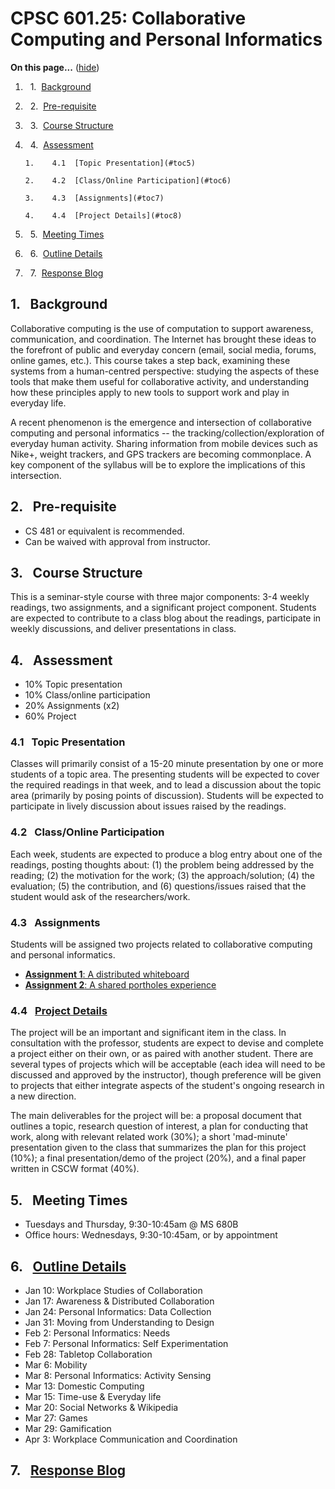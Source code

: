 

# CPSC 601.25: Collaborative Computing and Personal Informatics

<div class="toc">

<a name="toc" id="toc"></a>**On this page...** ([hide](javascript:toggle('tocid');))

1.    1.  [Background](#toc1)

2.    2.  [Pre-requisite](#toc2)

3.    3.  [Course Structure](#toc3)

4.    4.  [Assessment](#toc4)

        1.    4.1  [Topic Presentation](#toc5)

        2.    4.2  [Class/Online Participation](#toc6)

        3.    4.3  [Assignments](#toc7)

        4.    4.4  [Project Details](#toc8)

5.    5.  [Meeting Times](#toc9)

6.    6.  [Outline Details](#toc10)

7.    7.  [Response Blog](#toc11)</div>

## <a name="toc1" id="toc1"></a>1.  Background

Collaborative computing is the use of computation to support awareness, communication, and coordination. The Internet has brought these ideas to the forefront of public and everyday concern (email, social media, forums, online games, etc.). This course takes a step back, examining these systems from a human-centred perspective: studying the aspects of these tools that make them useful for collaborative activity, and understanding how these principles apply to new tools to support work and play in everyday life.

A recent phenomenon is the emergence and intersection of collaborative computing and personal informatics -- the tracking/collection/exploration of everyday human activity. Sharing information from mobile devices such as Nike+, weight trackers, and GPS trackers are becoming commonplace. A key component of the syllabus will be to explore the implications of this intersection.

## <a name="toc2" id="toc2"></a>2.  Pre-requisite

* CS 481 or equivalent is recommended.
* Can be waived with approval from instructor.

## <a name="toc3" id="toc3"></a>3.  Course Structure

This is a seminar-style course with three major components: 3-4 weekly readings, two assignments, and a significant project component. Students are expected to contribute to a class blog about the readings, participate in weekly discussions, and deliver presentations in class.

## <a name="toc4" id="toc4"></a>4.  Assessment

* 10% Topic presentation
* 10% Class/online participation
* 20% Assignments (x2)
* 60% Project

### <a name="toc5" id="toc5"></a>4.1  Topic Presentation

Classes will primarily consist of a 15-20 minute presentation by one or more students of a topic area. The presenting students will be expected to cover the required readings in that week, and to lead a discussion about the topic area (primarily by posing points of discussion). Students will be expected to participate in lively discussion about issues raised by the readings.

### <a name="toc6" id="toc6"></a>4.2  Class/Online Participation

Each week, students are expected to produce a blog entry about one of the readings, posting thoughts about: (1) the problem being addressed by the reading; (2) the motivation for the work; (3) the approach/solution; (4) the evaluation; (5) the contribution, and (6) questions/issues raised that the student would ask of the researchers/work.

### <a name="toc7" id="toc7"></a>4.3  Assignments

Students will be assigned two projects related to collaborative computing and personal informatics.

* [**Assignment 1**: A distributed whiteboard](-25Assignment1.md)
* [**Assignment 2**: A shared portholes experience](-25Assignment2.md)

### <a name="toc8" id="toc8"></a>4.4  [Project Details](Project.md)

The project will be an important and significant item in the class. In consultation with the professor, students are expect to devise and complete a project either on their own, or as paired with another student. There are several types of projects which will be acceptable (each idea will need to be discussed and approved by the instructor), though preference will be given to projects that either integrate aspects of the student's ongoing research in a new direction.

The main deliverables for the project will be: a proposal document that outlines a topic, research question of interest, a plan for conducting that work, along with relevant related work (30%); a short 'mad-minute' presentation given to the class that summarizes the plan for this project (10%); a final presentation/demo of the project (20%), and a final paper written in CSCW format (40%).

## <a name="toc9" id="toc9"></a>5.  Meeting Times

* Tuesdays and Thursday, 9:30-10:45am @ MS 680B
* Office hours: Wednesdays, 9:30-10:45am, or by appointment

## <a name="toc10" id="toc10"></a>6.  [Outline Details](Outline.md)

* Jan 10: Workplace Studies of Collaboration
* Jan 17: Awareness & Distributed Collaboration
* Jan 24: Personal Informatics: Data Collection
* Jan 31: Moving from Understanding to Design
* Feb 2: Personal Informatics: Needs
* Feb 7: Personal Informatics: Self Experimentation
* Feb 28: Tabletop Collaboration
* Mar 6: Mobility
* Mar 8: Personal Informatics: Activity Sensing
* Mar 13: Domestic Computing
* Mar 15: Time-use & Everyday life
* Mar 20: Social Networks & Wikipedia
* Mar 27: Games
* Mar 29: Gamification
* Apr 3: Workplace Communication and Coordination

## <a name="toc11" id="toc11"></a>7.  [Response Blog](http://cpsc601-25.blogspot.com/)
